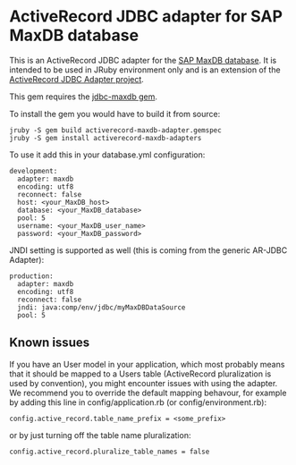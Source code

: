 # ActiveRecord JDBC adapter for SAP MaxDB database

This is an ActiveRecord JDBC adapter for the [SAP MaxDB database](
http://maxdb.sap.com/). It is intended to be used in JRuby environment
only and is an extension of the [ActiveRecord JDBC Adapter project](
https://github.com/jruby/activerecord-jdbc-adapter).

This gem requires the [jdbc-maxdb gem](https://github.com/sapnwcloudlabs/jdbc-maxdb-gem).

To install the gem you would have to build it from source:

    jruby -S gem build activerecord-maxdb-adapter.gemspec
	jruby -S gem install activerecord-maxdb-adapters

	
To use it add this in your database.yml configuration:

    development:
	  adapter: maxdb
	  encoding: utf8
	  reconnect: false
	  host: <your_MaxDB_host>
	  database: <your_MaxDB_database>
	  pool: 5
	  username: <your_MaxDB_user_name>
	  password: <your_MaxDB_password>
	  
JNDI setting is supported as well (this is coming from the generic AR-JDBC Adapter):

    production:
	  adapter: maxdb
	  encoding: utf8
	  reconnect: false
	  jndi: java:comp/env/jdbc/myMaxDBDataSource
	  pool: 5
	  
	  
## Known issues

If you have an User model in your application, which most probably means that it should be
mapped to a Users table (ActiveRecord pluralization is used by convention), you might
encounter issues with using the adapter. We recommend you to override the default mapping
behavour, for example by adding this line in config/application.rb (or config/environment.rb):

    config.active_record.table_name_prefix = <some_prefix>

or by just turning off the table name pluralization:

    config.active_record.pluralize_table_names = false
